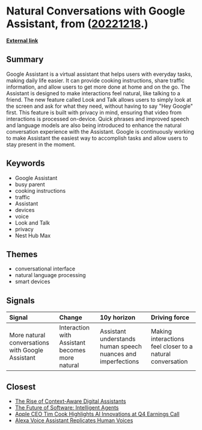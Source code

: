 # __Natural Conversations with Google Assistant__, from ([20221218](https://kghosh.substack.com/p/20221218).)

__[External link](https://blog.google/products/assistant/assistant-io-2022/?utm_source=substack&utm_medium=email)__



## Summary

Google Assistant is a virtual assistant that helps users with everyday tasks, making daily life easier. It can provide cooking instructions, share traffic information, and allow users to get more done at home and on the go. The Assistant is designed to make interactions feel natural, like talking to a friend. The new feature called Look and Talk allows users to simply look at the screen and ask for what they need, without having to say "Hey Google" first. This feature is built with privacy in mind, ensuring that video from interactions is processed on-device. Quick phrases and improved speech and language models are also being introduced to enhance the natural conversation experience with the Assistant. Google is continuously working to make Assistant the easiest way to accomplish tasks and allow users to stay present in the moment.

## Keywords

* Google Assistant
* busy parent
* cooking instructions
* traffic
* Assistant
* devices
* voice
* Look and Talk
* privacy
* Nest Hub Max

## Themes

* conversational interface
* natural language processing
* smart devices

## Signals

| Signal                                           | Change                                          | 10y horizon                                                  | Driving force                                             |
|:-------------------------------------------------|:------------------------------------------------|:-------------------------------------------------------------|:----------------------------------------------------------|
| More natural conversations with Google Assistant | Interaction with Assistant becomes more natural | Assistant understands human speech nuances and imperfections | Making interactions feel closer to a natural conversation |

## Closest

* [The Rise of Context-Aware Digital Assistants](46267bf4740b29117588f603a5c41280)
* [The Future of Software: Intelligent Agents](f9ab247df033c3d903c94289a8687845)
* [Apple CEO Tim Cook Highlights AI Innovations at Q4 Earnings Call](ea69e4f0817d3b814cde232ed2e163fe)
* [Alexa Voice Assistant Replicates Human Voices](95a21e5407df1f9dfe1f323e5a827e94)